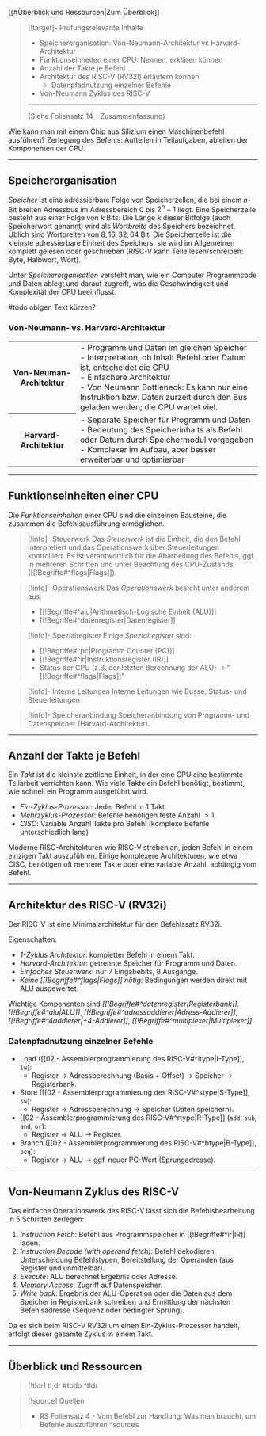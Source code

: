[[#Überblick und Ressourcen|Zum Überblick]]

>[!target]- Prüfungsrelevante Inhalte
>- Speicherorganisation: Von-Neumann-Architektur vs Harvard-Architektur
>- Funktionseinheiten einer CPU: Nennen, erklären können
>- Anzahl der Takte je Befehl
>- Architektur des RISC-V (RV32I) erläutern können
>	- Datenpfadnutzung einzelner Befehle
>- Von-Neumann Zyklus des RISC-V
>
>---
>(Siehe Foliensatz 14 - Zusammenfassung)

Wie kann man mit einem Chip aus Silizium einen Maschinenbefehl ausführen?
Zerlegung des Befehls: Aufteilen in Teilaufgaben, ableiten der Komponenten der CPU.

---
## Speicherorganisation

*Speicher* ist eine adressierbare Folge von Speicherzellen, die bei einem $n$-Bit breiten Adressbus im Adressbereich $0$ bis $2^n-1$ liegt. Eine Speicherzelle besteht aus einer Folge von $k$ Bits. Die Länge $k$ dieser Bitfolge (auch Speicherwort genannt) wird als *Wortbreite* des Speichers bezeichnet. Üblich sind Wortbreiten von $8,16,32,64$ Bit.
Die Speicherzelle ist die kleinste adressierbare Einheit des Speichers, sie wird im Allgemeinen komplett gelesen oder geschrieben (RISC-V kann Teile lesen/schreiben: Byte, Halbwort, Wort).

Unter *Speicherorganisation* versteht man, wie ein Computer Programmcode und Daten ablegt und darauf zugreift, was die Geschwindigkeit und Komplexität der CPU beeinflusst.

#todo obigen Text kürzen?
### Von-Neumann- vs. Harvard-Architektur

<table style="width:100%"> <tr>
<th>Von-Neuman-Architektur</th>
<td>- Programm und Daten im gleichen Speicher<br>- Interpretation, ob Inhalt Befehl oder Datum ist, entscheidet die CPU<br>- Einfachere Architektur<br>- Von Neumann Bottleneck: Es kann nur eine Instruktion bzw. Daten zurzeit durch den Bus geladen werden; die CPU wartet viel.</td>
</tr>
<tr>
<th>Harvard-Architektur</th>
<td>- Separate Speicher für Programm und Daten<br>- Bedeutung des Speicherinhalts als Befehl oder Datum durch Speichermodul vorgegeben<br>- Komplexer im Aufbau, aber besser erweiterbar und optimierbar</td>
</tr></table>

---
## Funktionseinheiten einer CPU

Die *Funktionseinheiten* einer CPU sind die einzelnen Bausteine, die zusammen die Befehlsausführung ermöglichen.

>[!info]- Steuerwerk
>Das *Steuerwerk* ist die Einheit, die den Befehl interpretiert und das Operationswerk über Steuerleitungen kontrolliert. Es ist verantwortlich für die Abarbeitung des Befehls, ggf. in mehreren Schritten und unter Beachtung des CPU-Zustands ([[!Begriffe#^flags|Flags]]).

>[!info]- Operationswerk
>Das *Operationswerk* besteht unter anderem aus:
>
>- [[!Begriffe#^alu|Arithmetisch-Logische Einheit (ALU)]]
>- [[!Begriffe#^datenregister|Datenregister]]

>[!info]- Spezialregister
>Einige *Spezialregister* sind:
>- [[!Begriffe#^pc|Programm Counter (PC)]]
>- [[!Begriffe#^ir|Instruktionsregister (IR)]]
>- Status der CPU (z.B. der letzten Berechnung der ALU) → "[[!Begriffe#^flags|Flags]]"

>[!info]- Interne Leitungen
>Interne Leitungen wie Busse, Status- und Steuerleitungen

>[!info]- Speicheranbindung
>Speicheranbindung von Programm- und Datenspeicher (Harvard-Architektur).

---
## Anzahl der Takte je Befehl

Ein *Takt* ist die kleinste zeitliche Einheit, in der eine CPU eine bestimmte Teilarbeit verrichten kann. Wie viele Takte ein Befehl benötigt, bestimmt, wie schnell ein Programm ausgeführt wird.

- *Ein-Zyklus-Prozessor*: Jeder Befehl in $1$ Takt.
- *Mehrzyklus-Prozessor*: Befehle benötigen feste Anzahl $\gt 1$.
- *CISC*: Variable Anzahl Takte pro Befehl (komplexe Befehle unterschiedlich lang)

Moderne RISC-Architekturen wie RISC-V streben an, jeden Befehl in einem einzigen Takt auszuführen. Einige komplexere Architekturen, wie etwa CISC, benötigen oft mehrere Takte oder eine variable Anzahl, abhängig vom Befehl.

---
## Architektur des RISC-V (RV32i)

Der RISC-V ist eine Minimalarchitektur für den Befehlssatz RV32i.

Eigenschaften:

- *1-Zyklus Architektur*: kompletter Befehl in einem Takt.
- *Harvard-Architektur*: getrennte Speicher für Programm und Daten.
- *Einfaches Steuerwerk*: nur $7$ Eingabebits, $8$ Ausgänge.
- *Keine [[!Begriffe#^flags|Flags]] nötig*: Bedingungen werden direkt mit ALU ausgewertet.

Wichtige Komponenten sind *[[!Begriffe#^datenregister|Registerbank]]*, *[[!Begriffe#^alu|ALU]]*, *[[!Begriffe#^adressaddierer|Adress-Addierer]]*, *[[!Begriffe#^4addierer|+4-Addierer]]*, *[[!Begriffe#^multiplexer|Multiplexer]]*.

### Datenpfadnutzung einzelner Befehle

- Load ([[02 - Assemblerprogrammierung des RISC-V#^itype|I-Type]], `lw`):
	- Register → Adressberechnung (Basis + Offset) → Speicher → Registerbank.
- Store ([[02 - Assemblerprogrammierung des RISC-V#^stype|S-Type]], `sw`):
	- Register → Adressberechnung → Speicher (Daten speichern).
- [[02 - Assemblerprogrammierung des RISC-V#^rtype|R-Type]] (`add`, `sub`, `and`, `or`):
	- Register → ALU → Register.
- Branch ([[02 - Assemblerprogrammierung des RISC-V#^btype|B-Type]], `beq`):
	- Register → ALU → ggf. neuer PC-Wert (Sprungadresse).

---
## Von-Neumann Zyklus des RISC-V

Das einfache Operationswerk des RISC-V lässt sich die Befehlsbearbeitung in 5 Schritten zerlegen:

1. *Instruction Fetch*: Befehl aus Programmspeicher in [[!Begriffe#^ir|IR]] laden.
2. *Instruction Decode (with operand fetch)*: Befehl dekodieren, Unterscheidung Befehlstypen, Bereitstellung der Operanden (aus Register und unmittelbar).
3. *Execute*: ALU berechnet Ergebnis oder Adresse.
4. *Memory Access*: Zugriff auf Datenspeicher.
5. *Write back*: Ergebnis der ALU-Operation oder die Daten aus dem Speicher in Registerbank schreiben und Ermittlung der nächsten Befehlsadresse (Sequenz oder bedingter Sprung).

Da es sich beim RISC-V RV32i um einen Ein-Zyklus-Prozessor handelt, erfolgt dieser gesamte Zyklus in einem Takt.

---
## Überblick und Ressourcen

>[!tldr] tl;dr
>#todo
>^tldr

>[!source] Quellen
>- RS Foliensatz 4 - Vom Befehl zur Handlung: Was man braucht, um Befehle auszuführen
>^sources
